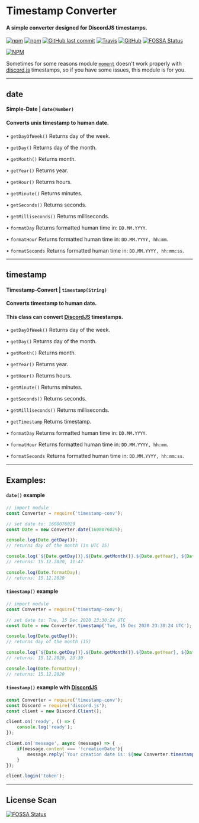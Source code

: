 # Timestamp Converter
#### A simple converter designed for DiscordJS timestamps.
[![npm](https://img.shields.io/npm/v/timestamp-conv)](https://www.npmjs.com/package/timestamp-conv)
[![npm](https://img.shields.io/npm/dt/timestamp-conv)](https://www.npmjs.com/package/timestamp-conv)
[![GitHub last commit](https://img.shields.io/github/last-commit/Czekin/timestampConv)](https://github.com/Czekin/timestampConv)
[![Travis](https://img.shields.io/travis/com/Czekin/timestampConv)](https://travis-ci.com/github/Czekin/timestampConv)
[![GitHub](https://img.shields.io/github/license/Czekin/timestampConv?color=blue)](https://github.com/Czekin/timestampConv/blob/stable/LICENSE)
[![FOSSA Status](https://app.fossa.com/api/projects/git%2Bgithub.com%2FCzekin%2FtimestampConv.svg?type=shield)](https://app.fossa.com/projects/git%2Bgithub.com%2FCzekin%2FtimestampConv?ref=badge_shield)

[![NPM](https://nodei.co/npm/timestamp-conv.png?downloads=true&downloadRank=true&stars=true)](https://nodei.co/npm/timestamp-conv/)

Sometimes for some reasons module [`moment`](npmjs.com/package/moment) doesn't work properly with [discord.js](https://www.npmjs.com/package/discord.js) timestamps, so if you have some issues, this module is for you.

---

## date
#### Simple-Date | **`date(Number)`**
#### Converts unix timestamp to human date.
• `getDayOfWeek()` Returns day of the week.

• `getDay()` Returns day of the month.

• `getMonth()` Returns month.

• `getYear()` Returns year.

• `getHour()` Returns hours.

• `getMinute()` Returns minutes.

• `getSeconds()` Returns seconds.

• `getMilliseconds()` Returns milliseconds.

• `formatDay` Returns formatted human time in: `DD.MM.YYYY`.

• `formatHour` Returns formatted human time in: `DD.MM.YYYY, hh:mm`.

• `formatSeconds` Returns formatted human time in: `DD.MM.YYYY, hh:mm:ss`.

---

## timestamp
#### Timestamp-Convert | **`timestamp(String)`**
#### Converts timestamp to human date.
#### This class can convert [DiscordJS](https://www.npmjs.com/package/discord.js) timestamps.
• `getDayOfWeek()` Returns day of the week.

• `getDay()` Returns day of the month.

• `getMonth()` Returns month.

• `getYear()` Returns year.

• `getHour()` Returns hours.

• `getMinute()` Returns minutes.

• `getSeconds()` Returns seconds.

• `getMilliseconds()` Returns milliseconds.

• `getTimestamp` Returns timestamp.

• `formatDay` Returns formatted human time in: `DD.MM.YYYY`.

• `formatHour` Returns formatted human time in: `DD.MM.YYYY, hh:mm`.

• `formatSeconds` Returns formatted human time in: `DD.MM.YYYY, hh:mm:ss`.

---

## Examples:
#### `date()` example
```js
// import module
const Converter = require('timestamp-conv');

// set date to: 1608076029
const Date = new Converter.date(1608076029);

console.log(Date.getDay());
// returns day of the month (in UTC 15)

console.log(`${Date.getDay()}.${Date.getMonth()}.${Date.getYear}, ${Date.getHour()}:${Date.getMinute}`);
// returns: 15.12.2020, 11:47

console.log(Date.formatDay);
// returns: 15.12.2020
```
#### `timestamp()` example
```js
// import module
const Converter = require('timestamp-conv');

// set date to: Tue, 15 Dec 2020 23:30:24 UTC
const Date = new Converter.timestamp('Tue, 15 Dec 2020 23:30:24 UTC');

console.log(Date.getDay());
// returns day of the month (15)

console.log(`${Date.getDay()}.${Date.getMonth()}.${Date.getYear}, ${Date.getHour()}:${Date.getMinute}`);
// returns: 15.12.2020, 23:30

console.log(Date.formatDay);
// returns: 15.12.2020
```
#### `timestamp()` example with [DiscordJS](https://www.npmjs.com/package/discord.js)
```js
const Converter = require('timestamp-conv');
const Discord = require('discord.js');
const client = new Discord.Client();

client.on('ready', () => {
    console.log('ready');
});

client.on('message', async (message) => {
    if(message.content === '!creationDate'){
        message.reply(`Your creation date is: ${new Converter.timestamp(message.author.createdAt).formatHour}`);
    }
});

client.login('token');
```
---
## License Scan
[![FOSSA Status](https://app.fossa.com/api/projects/git%2Bgithub.com%2FCzekin%2FtimestampConv.svg?type=large)](https://app.fossa.com/projects/git%2Bgithub.com%2FCzekin%2FtimestampConv?ref=badge_large)